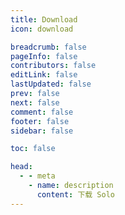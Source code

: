 ```yaml
---
title: Download
icon: download

breadcrumb: false
pageInfo: false
contributors: false
editLink: false
lastUpdated: false
prev: false
next: false
comment: false
footer: false
sidebar: false

toc: false

head:
  - - meta
    - name: description
      content: 下载 Solo
---
```


<script setup>
import Download from "@source/components/Download.vue";
</script>

<Download />